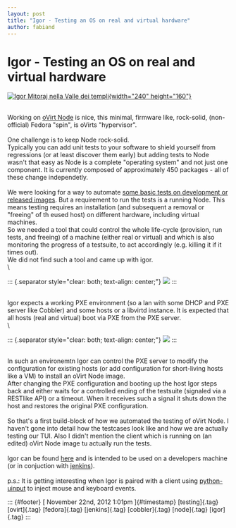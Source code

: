 ```yaml
---
layout: post
title: "Igor - Testing an OS on real and virtual hardware"
author: fabiand
---
```



Igor - Testing an OS on real and virtual hardware
=================================================

[![Igor Mitoraj nella Valle dei
templi](http://farm8.staticflickr.com/7152/6511198217_7708fd6ce2_m.jpg){width="240"
height="160"}](http://www.flickr.com/photos/francescagallina/6511198217/ "Igor Mitoraj nella Valle dei templi von Francesca Gallina bei Flickr")

\
Working on [oVirt Node](http://www.ovirt.org/) is nice, this minimal,
firmware like, rock-solid, (non-official) Fedora "spin", is oVirts
"hypervisor".\
\
One challenge is to keep Node rock-solid.\
Typically you can add unit tests to your software to shield yourself
from regressions (or at least discover them early) but adding tests to
Node wasn't that easy as Node is a complete "operating system" and not
just one component. It is currently composed of approximately 450
packages - all of these change independetly.\
\
We were looking for a way to automate [some basic tests on development
or released images](http://wiki.ovirt.org/wiki/Node_Testing). But a
requirement to run the tests is a running Node. This means testing
requires an installation (and subsequent a removal or "freeing" of th
eused host) on different hardware, including virtual machines.\
So we needed a tool that could control the whole life-cycle (provision,
run tests, and freeing) of a machine (either real or virtual) and which
is also monitoring the progress of a testsuite, to act accordingly (e.g.
killing it if it times out).\
We did not find such a tool and came up with igor.\
\

::: {.separator style="clear: both; text-align: center;"}
[![](http://2.bp.blogspot.com/-GK2s1ogdEuI/UKJIFZmTE8I/AAAAAAAAAIo/DHpDSi9ZLGY/s1600/favicon.png)](http://2.bp.blogspot.com/-GK2s1ogdEuI/UKJIFZmTE8I/AAAAAAAAAIo/DHpDSi9ZLGY/s1600/favicon.png)
:::

\
Igor expects a working PXE environment (so a lan with some DHCP and PXE
server like Cobbler) and some hosts or a libvirtd instance. It is
expected that all hosts (real and virtual) boot via PXE from the PXE
server.\
\

::: {.separator style="clear: both; text-align: center;"}
[![](http://2.bp.blogspot.com/-5Mqw9fr3y3k/UK4Pn6cG-PI/AAAAAAAAAI4/uEWL64ywE9Y/s1600/topology.png)](http://2.bp.blogspot.com/-5Mqw9fr3y3k/UK4Pn6cG-PI/AAAAAAAAAI4/uEWL64ywE9Y/s1600/topology.png)
:::

\
In such an environemtn Igor can control the PXE server to modify the
configuration for existing hosts (or add configuration for short-living
hosts like a VM) to install an oVirt Node image.\
After changing the PXE configuration and booting up the host Igor steps
back and either waits for a controlled ending of the testsuite (signaled
via a RESTlike API) or a timeout. When it receives such a signal it
shuts down the host and restores the original PXE configuration.\
\
So that's a first build-block of how we automated the testing of oVirt
Node. I haven't gone into detail how the testcases look like and how we
are actually testing our TUI. Also I didn't mention the client which is
running on (an edited) oVirt Node image tu actually run the tests.\
\
Igor can be found [here](https://gitorious.org/ovirt/igord) and is
intended to be used on a developers machine (or in conjuction with
[jenkins](http://www.jenkins-ci.org/)).\
\
p.s.: It is getting interesting when Igor is paired with a client using
[python-uinput](https://github.com/tuomasjjrasanen/python-uinput) to
inject mouse and keyboard events.

::: {#footer}
[ November 22nd, 2012 1:01pm ]{#timestamp} [testing]{.tag} [ovirt]{.tag}
[fedora]{.tag} [jenkins]{.tag} [cobbler]{.tag} [node]{.tag} [igor]{.tag}
:::
